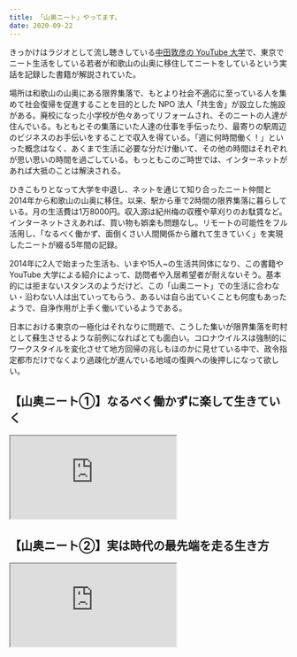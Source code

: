 ```yaml
---
title: 「山奥ニート」やってます。
date: 2020-09-22
---
```


きっかけはラジオとして流し聴きしている[中田敦彦の YouTube 大学](https://www.youtube.com/channel/UCFo4kqllbcQ4nV83WCyraiw)で、東京でニート生活をしている若者が和歌山の山奥に移住してニートをしているという実話を記録した書籍が解説されていた。

場所は和歌山の山奥にある限界集落で、もとより社会不適応に至っている人を集めて社会復帰を促進することを目的とした NPO 法人「共生舎」が設立した施設がある。廃校になった小学校が色々あってリフォームされ、そのニートの人達が住んでいる。もともとその集落にいた人達の仕事を手伝ったり、最寄りの駅周辺のビジネスのお手伝いをすることで収入を得ている。「週に何時間働く！」といった概念はなく、あくまで生活に必要な分だけ働いて、その他の時間はそれぞれが思い思いの時間を過ごしている。もっともこのご時世では、インターネットがあれば大抵のことは解決される。

<affiliate-link
  src="https://m.media-amazon.com/images/I/51ZE6j0IP4L.jpg"
  href="https://www.amazon.co.jp/dp/B0895WZ2BX/"
  tag="1000ch-22"
  title="「山奥ニート」やってます。 Kindle版">
  ひきこもりとなって大学を中退し、ネットを通じて知り合ったニート仲間と2014年から和歌山の山奥に移住。以来、駅から車で2時間の限界集落に暮らしている。月の生活費は1万8000円。収入源は紀州梅の収穫や草刈りのお駄賃など。インターネットさえあれば、買い物も娯楽も問題なし。リモートの可能性をフル活用し、「なるべく働かず、面倒くさい人間関係から離れて生きていく」を実現したニートが綴る5年間の記録。
</affiliate-link>

2014年に2人で始まった生活も、いまや15人~の生活共同体になり、この書籍や YouTube 大学による紹介によって、訪問者や入居希望者が耐えないそう。基本的には拒まないスタンスのようだけど、この「山奥ニート」での生活に合わない・沿わない人は出ていってもらう、あるいは自ら出ていくことも何度もあったようで、自浄作用が上手く働いているようである。

日本における東京の一極化はそれなりに問題で、こうした集いが限界集落を町村として蘇生させるような前例になればとても面白い。コロナウイルスは強制的にワークスタイルを変化させて地方回帰の兆しもほのかに見せている中で、政令指定都市だけでなくより過疎化が進んでいる地域の復興への後押しになって欲しい。

## 【山奥ニート①】なるべく働かずに楽して生きていく

<iframe loading="lazy" src="https://www.youtube.com/embed/eQZ9XtI4ZIA" title="YouTube video player" allow="accelerometer; autoplay; clipboard-write; encrypted-media; gyroscope; picture-in-picture; web-share" allowfullscreen></iframe>

## 【山奥ニート②】実は時代の最先端を走る生き方

<iframe loading="lazy" src="https://www.youtube.com/embed/die7CSOt7wc" title="YouTube video player" allow="accelerometer; autoplay; clipboard-write; encrypted-media; gyroscope; picture-in-picture; web-share" allowfullscreen></iframe>
